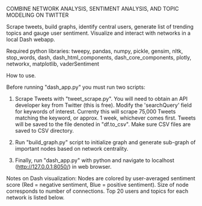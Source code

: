COMBINE NETWORK ANALYSIS, SENTIMENT ANALYSIS, AND TOPIC MODELING ON TWITTER

Scrape tweets, build graphs, identify central users, generate list of trending topics and gauge user sentiment. Visualize and interact with networks in a local Dash webapp.

Required python libraries: tweepy, pandas, numpy, pickle, gensim, nltk, stop_words, dash, dash_html_components, dash_core_components, plotly, networkx, matplotlib, vaderSentiment

How to use.

Before running "dash_app.py" you must run two scripts:

1. Scrape Tweets with "tweet_scrape.py". You will need to obtain an API developer key from Twitter (this is free). Modify the 'searchQuery' field for keywords of interest. Currenty this will scrape 75,000 Tweets matching the keyword, or approx. 1 week, whichever comes first. Tweets will be saved to the file denoted in "df.to_csv". Make sure CSV files are saved to CSV directory.

2. Run "build_graph.py" script to initialize graph and generate sub-graph of important nodes based on network centrality.

3. Finally, run "dash_app.py" with python and navigate to localhost (http://127.0.0.1:8050/) in web browser.

Notes on Dash visualization: Nodes are colored by user-averaged sentiment score (Red = negative sentiment, Blue = positive sentiment). Size of node corresponds to number of connections. Top 20 users and topics for each network is listed below. 
